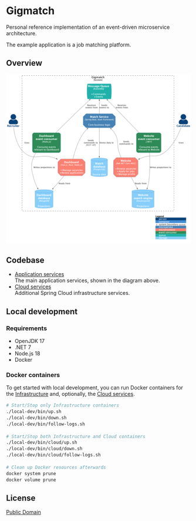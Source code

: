 # Gigmatch

Personal reference implementation of an event-driven microservice architecture.

The example application is a job matching platform.

## Overview

![Overview](./diagrams/overview.png)

## Codebase

* [Application services](./services)  
  The main application services, shown in the diagram above.
* [Cloud services](./cloud)  
  Additional Spring Cloud infrastructure services.

## Local development

### Requirements

* OpenJDK 17
* .NET 7
* Node.js 18
* Docker

### Docker containers

To get started with local development, you can run Docker containers for
the [Infrastructure](./local-dev/infrastructure.yml) and, optionally, the [Cloud services](./local-dev/cloud.yml).

```bash
# Start/Stop only Infrastructure containers
./local-dev/bin/up.sh
./local-dev/bin/down.sh
./local-dev/bin/follow-logs.sh

# Start/Stop both Infrastructure and Cloud containers
./local-dev/bin/cloud/up.sh
./local-dev/bin/cloud/down.sh
./local-dev/bin/cloud/follow-logs.sh

# Clean up Docker resources afterwards
docker system prune
docker volume prune
```

## License

[Public Domain](LICENSE)
